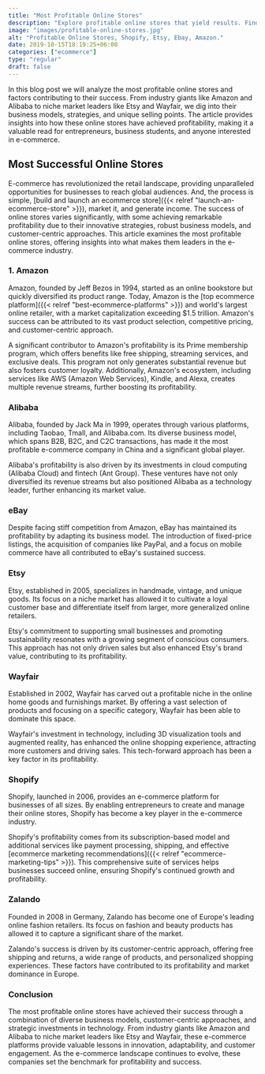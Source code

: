 ```yaml
---
title: "Most Profitable Online Stores"
description: "Explore profitable online stores that yield results. Find ecommerce platforms that not only suit your needs but increases your likelihood of success!"
image: "images/profitable-online-stores.jpg"
alt: "Profitable Online Stores, Shopify, Etsy, Ebay, Amazon."
date: 2019-10-15T18:19:25+06:00
categories: ["ecommerce"]
type: "regular"
draft: false
---
```


In this blog post we will analyze the most profitable online stores and factors contributing to their success. From industry giants like Amazon and Alibaba to niche market leaders like Etsy and Wayfair, we dig into their business models, strategies, and unique selling points. The article provides insights into how these online stores have achieved profitability, making it a valuable read for entrepreneurs, business students, and anyone interested in e-commerce.

## Most Successful Online Stores

E-commerce has revolutionized the retail landscape, providing unparalleled opportunities for businesses to reach global audiences. And, the process is simple, [build and launch an ecommerce store]({{< relref "launch-an-ecommerce-store" >}}), market it, and generate income. The success of online stores varies significantly, with some achieving remarkable profitability due to their innovative strategies, robust business models, and customer-centric approaches. This article examines the most profitable online stores, offering insights into what makes them leaders in the e-commerce industry.

### 1. Amazon

Amazon, founded by Jeff Bezos in 1994, started as an online bookstore but quickly diversified its product range. Today, Amazon is the [top ecommerce platform]({{< relref "best-ecommerce-platforms" >}}) and world's largest online retailer, with a market capitalization exceeding $1.5 trillion. Amazon's success can be attributed to its vast product selection, competitive pricing, and customer-centric approach.

A significant contributor to Amazon's profitability is its Prime membership program, which offers benefits like free shipping, streaming services, and exclusive deals. This program not only generates substantial revenue but also fosters customer loyalty. Additionally, Amazon's ecosystem, including services like AWS (Amazon Web Services), Kindle, and Alexa, creates multiple revenue streams, further boosting its profitability.

### Alibaba

Alibaba, founded by Jack Ma in 1999, operates through various platforms, including Taobao, Tmall, and Alibaba.com. Its diverse business model, which spans B2B, B2C, and C2C transactions, has made it the most profitable e-commerce company in China and a significant global player.

Alibaba's profitability is also driven by its investments in cloud computing (Alibaba Cloud) and fintech (Ant Group). These ventures have not only diversified its revenue streams but also positioned Alibaba as a technology leader, further enhancing its market value.

### eBay

Despite facing stiff competition from Amazon, eBay has maintained its profitability by adapting its business model. The introduction of fixed-price listings, the acquisition of companies like PayPal, and a focus on mobile commerce have all contributed to eBay's sustained success.

### Etsy

Etsy, established in 2005, specializes in handmade, vintage, and unique goods. Its focus on a niche market has allowed it to cultivate a loyal customer base and differentiate itself from larger, more generalized online retailers.

Etsy's commitment to supporting small businesses and promoting sustainability resonates with a growing segment of conscious consumers. This approach has not only driven sales but also enhanced Etsy's brand value, contributing to its profitability.

### Wayfair

Established in 2002, Wayfair has carved out a profitable niche in the online home goods and furnishings market. By offering a vast selection of products and focusing on a specific category, Wayfair has been able to dominate this space.

Wayfair's investment in technology, including 3D visualization tools and augmented reality, has enhanced the online shopping experience, attracting more customers and driving sales. This tech-forward approach has been a key factor in its profitability.

### Shopify

Shopify, launched in 2006, provides an e-commerce platform for businesses of all sizes. By enabling entrepreneurs to create and manage their online stores, Shopify has become a key player in the e-commerce industry.

Shopify's profitability comes from its subscription-based model and additional services like payment processing, shipping, and effective [ecommerce marketing recommendations]({{< relref "ecommerce-marketing-tips" >}}). This comprehensive suite of services helps businesses succeed online, ensuring Shopify's continued growth and profitability.

### Zalando

Founded in 2008 in Germany, Zalando has become one of Europe's leading online fashion retailers. Its focus on fashion and beauty products has allowed it to capture a significant share of the market.

Zalando's success is driven by its customer-centric approach, offering free shipping and returns, a wide range of products, and personalized shopping experiences. These factors have contributed to its profitability and market dominance in Europe.

### Conclusion

The most profitable online stores have achieved their success through a combination of diverse business models, customer-centric approaches, and strategic investments in technology. From industry giants like Amazon and Alibaba to niche market leaders like Etsy and Wayfair, these e-commerce platforms provide valuable lessons in innovation, adaptability, and customer engagement. As the e-commerce landscape continues to evolve, these companies set the benchmark for profitability and success.
